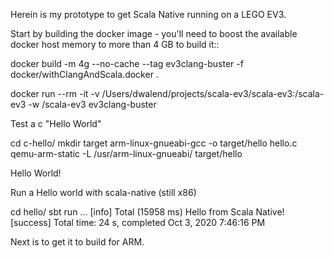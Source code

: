 Herein is my prototype to get Scala Native running on a LEGO EV3.

Start by building the docker image - you'll need to boost the available docker host memory to more than 4 GB to build it::

docker build -m 4g --no-cache --tag ev3clang-buster -f docker/withClangAndScala.docker .

docker run --rm -it -v /Users/dwalend/projects/scala-ev3/scala-ev3:/scala-ev3 -w /scala-ev3 ev3clang-buster

Test a c "Hello World"

cd c-hello/
mkdir target
arm-linux-gnueabi-gcc -o target/hello hello.c
qemu-arm-static -L /usr/arm-linux-gnueabi/ target/hello

Hello World!

Run a Hello world with scala-native (still x86)

cd hello/
sbt run
...
[info] Total (15958 ms)
Hello from Scala Native!
[success] Total time: 24 s, completed Oct 3, 2020 7:46:16 PM



Next is to get it to build for ARM.
